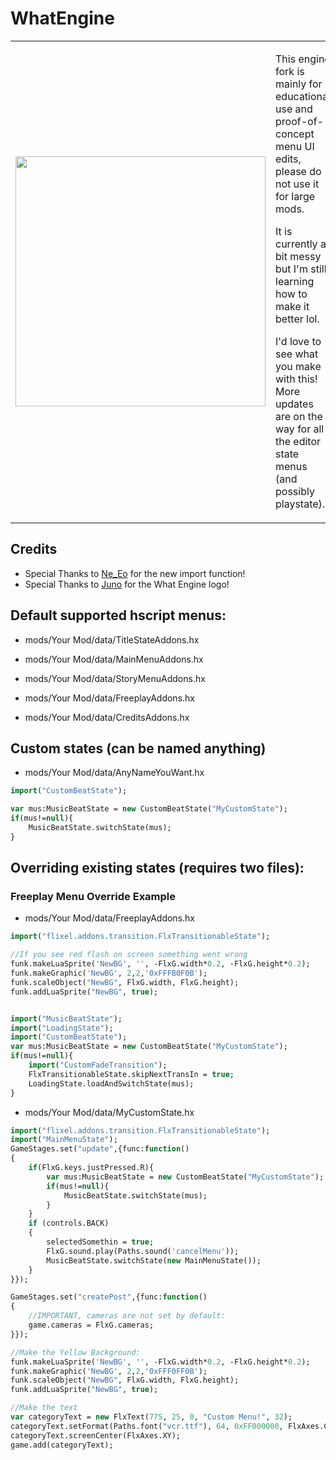 # WhatEngine 

<table>
  <tr>
    <td><img src="https://github.com/Sonamaker1/What-Psych/blob/main/art/WhatTitle.png?raw=true" width="400" /> 
</td>
    <td><p>This engine fork is mainly for educational use and proof-of-concept menu UI edits, please do not use it for large mods.</p> <p>It is currently a bit messy but I'm still learning how to make it better lol.</p><p>I'd love to see what you make with this! More updates are on the way for all the editor state menus (and possibly playstate).
</p></td>
  </tr>
</table>


## Credits

- Special Thanks to [Ne_Eo](https://twitter.com/Ne_Eo_Twitch) for the new import function!
- Special Thanks to [Juno](https://twitter.com/anilmky_nikko) for the What Engine logo!

## Default supported hscript menus:
- mods/Your Mod/data/TitleStateAddons.hx

- mods/Your Mod/data/MainMenuAddons.hx

- mods/Your Mod/data/StoryMenuAddons.hx

- mods/Your Mod/data/FreeplayAddons.hx

- mods/Your Mod/data/CreditsAddons.hx

## Custom states (can be named anything)
- mods/Your Mod/data/AnyNameYouWant.hx
```haxe
import("CustomBeatState");

var mus:MusicBeatState = new CustomBeatState("MyCustomState");
if(mus!=null){
    MusicBeatState.switchState(mus);
}
```
       



## Overriding existing states (requires two files):
### Freeplay Menu Override Example
- mods/Your Mod/data/FreeplayAddons.hx
```haxe
import("flixel.addons.transition.FlxTransitionableState");

//If you see red flash on screen something went wrong
funk.makeLuaSprite('NewBG', '', -FlxG.width*0.2, -FlxG.height*0.2);
funk.makeGraphic('NewBG', 2,2,'0xFFFB0F0B');
funk.scaleObject("NewBG", FlxG.width, FlxG.height);
funk.addLuaSprite("NewBG", true);


import("MusicBeatState");
import("LoadingState");
import("CustomBeatState");
var mus:MusicBeatState = new CustomBeatState("MyCustomState");
if(mus!=null){
    import("CustomFadeTransition");
    FlxTransitionableState.skipNextTransIn = true;
    LoadingState.loadAndSwitchState(mus);
}
```

- mods/Your Mod/data/MyCustomState.hx
```haxe
import("flixel.addons.transition.FlxTransitionableState");
import("MainMenuState");
GameStages.set("update",{func:function()
{
    if(FlxG.keys.justPressed.R){
        var mus:MusicBeatState = new CustomBeatState("MyCustomState");
        if(mus!=null){
            MusicBeatState.switchState(mus);
        }
    }
    if (controls.BACK)
    {
        selectedSomethin = true;
        FlxG.sound.play(Paths.sound('cancelMenu'));
        MusicBeatState.switchState(new MainMenuState());
    }
}});

GameStages.set("createPost",{func:function()
{
    //IMPORTANT, cameras are not set by default:
    game.cameras = FlxG.cameras;
}});

//Make the Yellow Background:
funk.makeLuaSprite('NewBG', '', -FlxG.width*0.2, -FlxG.height*0.2);
funk.makeGraphic('NewBG', 2,2,'0xFFF0FF0B');
funk.scaleObject("NewBG", FlxG.width, FlxG.height);
funk.addLuaSprite("NewBG", true);

//Make the text
var categoryText = new FlxText(775, 25, 0, "Custom Menu!", 32);
categoryText.setFormat(Paths.font("vcr.ttf"), 64, 0xFF000000, FlxAxes.CENTER, FlxTextBorderStyle.OUTLINE, 0xFFFFFFFF);
categoryText.screenCenter(FlxAxes.XY);
game.add(categoryText);
```



